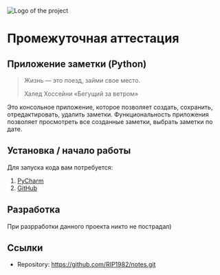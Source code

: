 ![Logo of the project](https://cdnn21.img.ria.ru/images/148340/76/1483407615_0:386:7360:4526_1280x0_80_0_0_26a143b18489b0773662dfe4f2276466.jpg.webp)

# Промежуточная аттестация
## Приложение заметки (Python)
> Жизнь — это поезд, займи свое место.
>
> Халед Хоссейни «Бегущий за ветром»

Это консольное приложение, которое позволяет создать, сохранить, отредактировать, удалить заметки. 
Функциональность приложения позволяет просмотреть все созданные заметки, выбрать заметки по дате.

## Установка / начало работы

Для запуска кода вам потребуется:

1. [PyCharm](https://www.jetbrains.com/pycharm/download/)
2. [GitHub](https://github.com/)

## Разработка

При разрработки данного проекта никто не пострадал)

## Ссылки

- Repository: https://github.com/RIP1982/notes.git